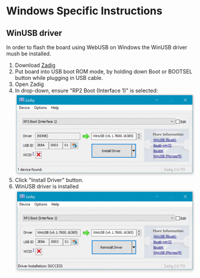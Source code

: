 # Windows Specific Instructions

## WinUSB driver

In order to flash the board using WebUSB on Windows the WinUSB driver mush be installed.

1. Download [Zadig](https://github.com/pbatard/libwdi/releases/download/b755/zadig-2.6.exe)
1. Put board into USB boot ROM mode, by holding down Boot or BOOTSEL button while plugging in USB cable.
1. Open Zadig
1. In drop-down, ensure "RP2 Boot (Interface 1)" is selected:
![Zadig step 1](images/zadig-1.png)
1. Click "Install Driver" button.
1. WinUSB driver is installed
![Zadig step 2](images/zadig-2.png)
